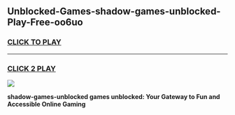 
## Unblocked-Games-shadow-games-unblocked-Play-Free-oo6uo
<h3>
<a href="https://premium76.site?title=shadow-games-unblocked&ref=10A">CLICK TO PLAY</a></h3>
<hr>

<h3>
<a href="https://premium76.site?title=shadow-games-unblocked&ref=10A">CLICK 2 PLAY</a>
  
</h3>

<a href="https://premium76.site?title=shadow-games-unblocked&ref=10A"><img src="https://clearcache.store/games.png"></a>


**shadow-games-unblocked games unblocked: Your Gateway to Fun and Accessible Online Gaming**
